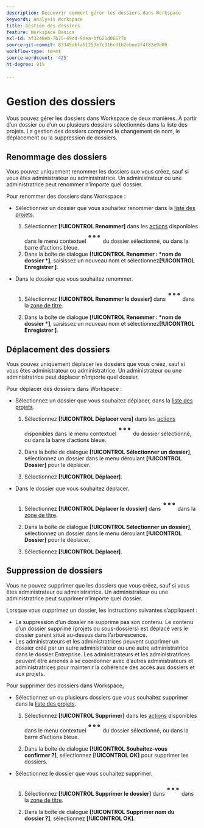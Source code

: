 ```yaml
---
description: Découvrir comment gérer les dossiers dans Workspace
keywords: Analysis Workspace
title: Gestion des dossiers
feature: Workspace Basics
exl-id: af3248eb-7b75-49cd-9dea-bf621d06677b
source-git-commit: 83345d6fa51253e7c316cd1b2ebee2f4f82e9d00
workflow-type: tm+mt
source-wordcount: '425'
ht-degree: 91%

---
```


# Gestion des dossiers

Vous pouvez gérer les dossiers dans Workspace de deux manières. À partir d’un dossier ou d’un ou plusieurs dossiers sélectionnés dans la liste des projets. La gestion des dossiers comprend le changement de nom, le déplacement ou la suppression de dossiers.

## Renommage des dossiers

Vous pouvez uniquement renommer les dossiers que vous créez, sauf si vous êtes administrateur ou administratrice. Un administrateur ou une administratrice peut renommer n’importe quel dossier.

Pour renommer des dossiers dans Workspace :

* Sélectionnez un dossier que vous souhaitez renommer dans la [liste des projets](/help/analyze/analysis-workspace/build-workspace-project/freeform-overview.md#project-list).

   1. Sélectionnez **[!UICONTROL Renommer]** dans les [actions](/help/analyze/analysis-workspace/build-workspace-project/freeform-overview.md#actions) disponibles dans le menu contextuel ![Plus](/help/assets/icons/More.svg) du dossier sélectionné, ou dans la barre d’actions bleue.
   1. Dans la boîte de dialogue **[!UICONTROL Renommer : *nom de dossier *]**, saisissez un nouveau nom et sélectionnez&#x200B;**[!UICONTROL Enregistrer &#x200B;]**.

* Dans le dossier que vous souhaitez renommer.

   1. Sélectionnez **[!UICONTROL Renommer le dossier]** dans ![Plus](/help/assets/icons/More.svg) dans la [zone de titre](/help/analyze/analysis-workspace/build-workspace-project/freeform-overview.md#title-area).

   1. Dans la boîte de dialogue **[!UICONTROL Renommer : *nom de dossier *]**, saisissez un nouveau nom et sélectionnez&#x200B;**[!UICONTROL Enregistrer &#x200B;]**.


## Déplacement des dossiers

Vous pouvez uniquement déplacer les dossiers que vous créez, sauf si vous êtes administrateur ou administratrice. Un administrateur ou une administratrice peut déplacer n’importe quel dossier.

Pour déplacer des dossiers dans Workspace :

* Sélectionnez un dossier que vous souhaitez déplacer, dans la [liste des projets](/help/analyze/analysis-workspace/build-workspace-project/freeform-overview.md#project-list).

   1. Sélectionnez **[!UICONTROL Déplacer vers]** dans les [actions](/help/analyze/analysis-workspace/build-workspace-project/freeform-overview.md#actions) disponibles dans le menu contextuel ![Plus](/help/assets/icons/More.svg) du dossier sélectionné, ou dans la barre d’actions bleue.
   1. Dans la boîte de dialogue **[!UICONTROL Sélectionner un dossier]**, sélectionnez un dossier dans le menu déroulant **[!UICONTROL Dossier]** pour le déplacer.

   1. Sélectionnez **[!UICONTROL Déplacer]**.

* Dans le dossier que vous souhaitez déplacer.

   1. Sélectionnez **[!UICONTROL Déplacer le dossier]** dans ![Plus](/help/assets/icons/More.svg) dans la [zone de titre](/help/analyze/analysis-workspace/build-workspace-project/freeform-overview.md#title-area).

   1. Dans la boîte de dialogue **[!UICONTROL Sélectionner un dossier]**, sélectionnez un dossier dans le menu déroulant **[!UICONTROL Dossier]** pour le déplacer.

   1. Sélectionnez **[!UICONTROL Déplacer]**.


## Suppression de dossiers

Vous ne pouvez supprimer que les dossiers que vous créez, sauf si vous êtes administrateur ou administratrice. Un administrateur ou une administratrice peut supprimer n’importe quel dossier.

Lorsque vous supprimez un dossier, les instructions suivantes s’appliquent :

* La suppression d’un dossier ne supprime pas son contenu. Le contenu d’un dossier supprimé (projets ou sous-dossiers) est déplacé vers le dossier parent situé au-dessus dans l’arborescence.
* Les administrateurs et les administratrices peuvent supprimer un dossier créé par un autre administrateur ou une autre administratrice dans le dossier Entreprise. Les administrateurs et les administratrices peuvent être amenés à se coordonner avec d’autres administrateurs et administratrices pour maintenir la cohérence des accès aux dossiers et aux projets.

Pour supprimer des dossiers dans Workspace,

* Sélectionnez un ou plusieurs dossiers que vous souhaitez supprimer dans la [liste des projets](/help/analyze/analysis-workspace/build-workspace-project/freeform-overview.md#project-list).

   1. Sélectionnez **[!UICONTROL Supprimer]** dans les [actions](/help/analyze/analysis-workspace/build-workspace-project/freeform-overview.md#actions) disponibles dans le menu contextuel ![Plus](/help/assets/icons/More.svg) du dossier sélectionné, ou dans la barre d’actions bleue.

   1. Dans la boîte de dialogue **[!UICONTROL Souhaitez-vous confirmer ?]**, sélectionnez **[!UICONTROL OK]** pour supprimer les dossiers.

* Sélectionnez le dossier que vous souhaitez supprimer.

   1. Sélectionnez **[!UICONTROL Supprimer le dossier]** dans ![Plus](/help/assets/icons/More.svg) dans la [zone de titre](/help/analyze/analysis-workspace/build-workspace-project/freeform-overview.md#title-area).

   1. Dans la boîte de dialogue **[!UICONTROL Supprimer *nom* du dossier ?]**, sélectionnez **[!UICONTROL OK]**.


<!-- 
# Delete Folders 

You can delete folders that you create.

**Guidelines**

*  Deleting a folder does not delete the contents of the folder. The contents of a deleted folder (projects or sub-folders) are moved to the immediate folder above in the folder hierarchy.
*  Admins can delete a folder within the Company folder that another admin created. Admins may need to coordinate with other Admins to keep folder and project access consistent. See [About Folders in Analytics](/help/analyze/analysis-workspace/build-workspace-project/workspace-folders/about-folders.md)

To delete a folder

1.  Click the **…** ellipsis icon in the top-right.

    ![](/help/analyze/analysis-workspace/build-workspace-project/assets/select-delete-folder.png)
 
2.  Select **Delete folder**.
 
    A confirmation notification indicates that the folder was deleted.

    ![](/help/analyze/analysis-workspace/build-workspace-project/assets/deleted-folder.png)

-->